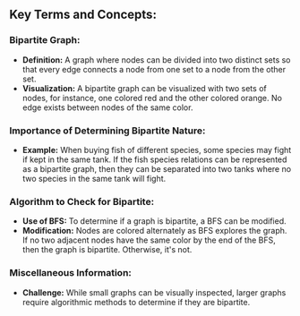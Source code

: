 ## Key Terms and Concepts:

### Bipartite Graph:
- **Definition:** A graph where nodes can be divided into two distinct sets so that every edge connects a node from one set to a node from the other set.
- **Visualization:** A bipartite graph can be visualized with two sets of nodes, for instance, one colored red and the other colored orange. No edge exists between nodes of the same color.

### Importance of Determining Bipartite Nature:
- **Example:** When buying fish of different species, some species may fight if kept in the same tank. If the fish species relations can be represented as a bipartite graph, then they can be separated into two tanks where no two species in the same tank will fight.
  
### Algorithm to Check for Bipartite:
- **Use of BFS:** To determine if a graph is bipartite, a BFS can be modified.
- **Modification:** Nodes are colored alternately as BFS explores the graph. If no two adjacent nodes have the same color by the end of the BFS, then the graph is bipartite. Otherwise, it's not.

### Miscellaneous Information:
- **Challenge:** While small graphs can be visually inspected, larger graphs require algorithmic methods to determine if they are bipartite.
